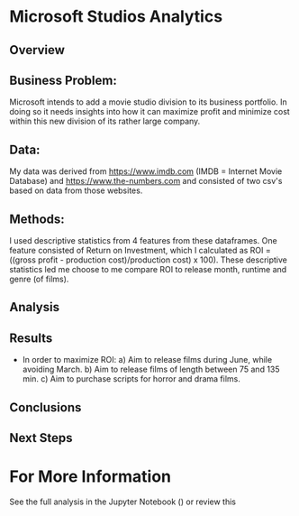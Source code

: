 # Microsoft Studios Analytics

## Overview

## Business Problem:

Microsoft intends to add a movie studio division to its business portfolio. In doing so it needs insights into how it can maximize profit and minimize cost within this new division of its rather large company.

## Data:
My data was derived from https://www.imdb.com (IMDB = Internet Movie Database) and https://www.the-numbers.com and consisted of two csv's based on data from those websites.

## Methods:
I used descriptive statistics from 4 features from these dataframes. One feature consisted of Return on Investment, which I calculated as ROI = ((gross profit - production cost)/production cost) x 100).
These descriptive statistics led me choose to me compare ROI to release month, runtime and genre (of films).

## Analysis


## Results
- In order to maximize ROI:
a) Aim to release films during June, while avoiding March.
b) Aim to release films of length between 75 and 135 min.
c) Aim to purchase scripts for horror and drama films.

## Conclusions

## Next Steps

# For More Information

See the full analysis in the Jupyter Notebook () or review this 


